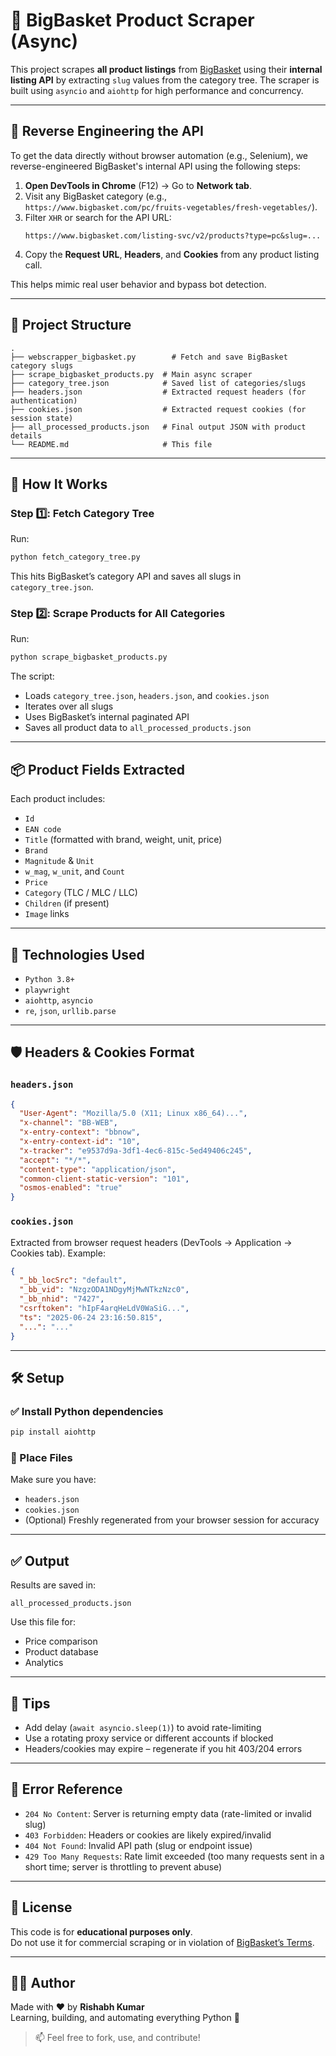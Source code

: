 # 🛒 BigBasket Product Scraper (Async)

This project scrapes **all product listings** from [BigBasket](https://www.bigbasket.com) using their **internal listing API** by extracting `slug` values from the category tree. The scraper is built using `asyncio` and `aiohttp` for high performance and concurrency.

---

## 🔁 Reverse Engineering the API

To get the data directly without browser automation (e.g., Selenium), we reverse-engineered BigBasket's internal API using the following steps:

1. **Open DevTools in Chrome** (F12) → Go to **Network tab**.
2. Visit any BigBasket category (e.g., `https://www.bigbasket.com/pc/fruits-vegetables/fresh-vegetables/`).
3. Filter `XHR` or search for the API URL:
   ```
   https://www.bigbasket.com/listing-svc/v2/products?type=pc&slug=...
   ```
4. Copy the **Request URL**, **Headers**, and **Cookies** from any product listing call.

This helps mimic real user behavior and bypass bot detection.

---

## 📁 Project Structure

```
.
├── webscrapper_bigbasket.py        # Fetch and save BigBasket category slugs
├── scrape_bigbasket_products.py  # Main async scraper
├── category_tree.json            # Saved list of categories/slugs
├── headers.json                  # Extracted request headers (for authentication)
├── cookies.json                  # Extracted request cookies (for session state)
├── all_processed_products.json   # Final output JSON with product details
└── README.md                     # This file
```

---

## 🚀 How It Works

### Step 1️⃣: Fetch Category Tree

Run:
```bash
python fetch_category_tree.py
```
This hits BigBasket’s category API and saves all slugs in `category_tree.json`.

### Step 2️⃣: Scrape Products for All Categories

Run:
```bash
python scrape_bigbasket_products.py
```

The script:
- Loads `category_tree.json`, `headers.json`, and `cookies.json`
- Iterates over all slugs
- Uses BigBasket’s internal paginated API
- Saves all product data to `all_processed_products.json`

---

## 📦 Product Fields Extracted

Each product includes:

- `Id`
- `EAN code`
- `Title` (formatted with brand, weight, unit, price)
- `Brand`
- `Magnitude` & `Unit`
- `w_mag`, `w_unit`, and `Count`
- `Price`
- `Category` (TLC / MLC / LLC)
- `Children` (if present)
- `Image` links

---

## 🧪 Technologies Used

- `Python 3.8+`
- `playwright`
- `aiohttp`, `asyncio`
- `re`, `json`, `urllib.parse`

---

## 🛡 Headers & Cookies Format

### `headers.json`
```json
{
  "User-Agent": "Mozilla/5.0 (X11; Linux x86_64)...",
  "x-channel": "BB-WEB",
  "x-entry-context": "bbnow",
  "x-entry-context-id": "10",
  "x-tracker": "e9537d9a-3df1-4ec6-815c-5ed49406c245",
  "accept": "*/*",
  "content-type": "application/json",
  "common-client-static-version": "101",
  "osmos-enabled": "true"
}
```

### `cookies.json`
Extracted from browser request headers (DevTools → Application → Cookies tab). Example:
```json
{
  "_bb_locSrc": "default",
  "_bb_vid": "NzgzODA1NDgyMjMwNTkzNzc0",
  "_bb_nhid": "7427",
  "csrftoken": "hIpF4arqHeLdV0WaSiG...",
  "ts": "2025-06-24 23:16:50.815",
  "...": "..."
}
```

---

## 🛠 Setup

### ✅ Install Python dependencies
```bash
pip install aiohttp
```

### 📂 Place Files

Make sure you have:
- `headers.json`
- `cookies.json`
- (Optional) Freshly regenerated from your browser session for accuracy

---

## ✅ Output

Results are saved in:
```
all_processed_products.json
```

Use this file for:
- Price comparison
- Product database
- Analytics

---

## 🧠 Tips

- Add delay (`await asyncio.sleep(1)`) to avoid rate-limiting
- Use a rotating proxy service or different accounts if blocked
- Headers/cookies may expire – regenerate if you hit 403/204 errors

---

## 🧾 Error Reference

- `204 No Content`: Server is returning empty data (rate-limited or invalid slug)
- `403 Forbidden`: Headers or cookies are likely expired/invalid
- `404 Not Found`: Invalid API path (slug or endpoint issue)
- `429 Too Many Requests`: Rate limit exceeded (too many requests sent in a short time; server is throttling to prevent abuse)


---

## 📜 License

This code is for **educational purposes only**.  
Do not use it for commercial scraping or in violation of [BigBasket’s Terms](https://www.bigbasket.com/terms/).

---

## 🙋‍♂️ Author

Made with ❤️ by **Rishabh Kumar**  
Learning, building, and automating everything Python 🐍

> 📫 Feel free to fork, use, and contribute!
